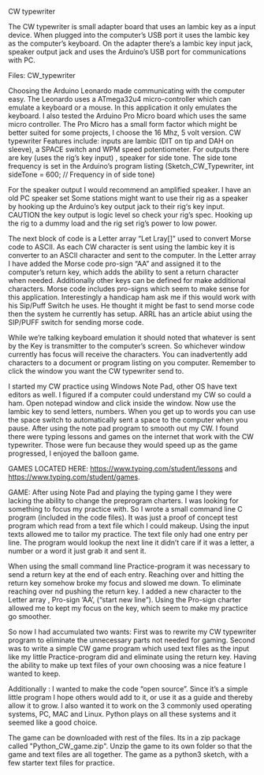 CW typewriter
 










The CW typewriter is small adapter board that uses an Iambic key as a input device. When plugged into the computer’s USB port it uses the Iambic key as the computer’s keyboard. On the adapter there’s a Iambic key input jack, speaker output jack and uses the Arduino’s USB port for communications with PC. 

Files: CW_typewriter

Choosing the Arduino Leonardo made communicating with the computer easy. The Leonardo uses a ATmega32u4 micro-controller which can emulate a keyboard or a mouse. In this application it only emulates the keyboard. I also tested the Arduino Pro Micro board which uses the same micro controller. The Pro Micro has a small form factor which might be better suited for some projects, I choose the 16 Mhz, 5 volt version.
CW typewriter Features include: inputs are Iambic (DIT on tip and DAH on sleeve), a SPACE switch and WPM speed potentiometer. For outputs there are key (uses the rig’s key input) , speaker for side tone. The side tone frequency is set in the Arduino’s program listing (Sketch_CW_Typewriter, int sideTone = 600; // Frequency in of side tone)

For the speaker output I would recommend an amplified speaker. I have an old PC speaker set Some stations might want to use their rig as a speaker by hooking up the Arduino’s key output jack to their rig‘s key input. CAUTION the key output is logic level so check your rig’s spec. Hooking up  the rig to a dummy load and the rig set rig’s power to low power.

The next block of code is a Letter array “Let Lray[]” used to convert Morse code to ASCII. As each CW character is sent using the Iambic key it is converter to an ASCII character and sent to the computer. In the Letter array I have added the Morse code pro-sign “AA” and assigned it to the computer’s return key, which adds the ability to sent a return character when needed.
Additionally other keys can be defined for make additional characters. Morse code includes pro-signs which seem to make sense for this application. Interestingly a handicap ham ask me if this would work with his Sip/Puff Switch he uses. He thought it might be fast to send morse code then the system he currently has setup. ARRL has an article abiut using the SIP/PUFF switch for sending morse code.

While we’re talking keyboard emulation it should noted that whatever is sent by the Key is transmitter to the computer’s screen. So whichever window currently has focus will receive the characters. You can inadvertently add characters to a document or program listing on you computer. Remember to click the window you want the CW typewriter send to.

I started my CW practice using Windows Note Pad, other OS have text editors as well. I figured if a computer could understand my CW so could a ham. Open notepad window and click inside the window. Now use the Iambic key to send letters, numbers. When you get up to words you can use the space switch to automatically sent a space to the computer when you pause. After using the note pad program to smooth out my CW. I found there were typing lessons and games on the internet that work with the CW typewriter. Those were fun because they would speed up as the game progressed, I enjoyed the balloon game. 

GAMES LOCATED HERE: https://www.typing.com/student/lessons and https://www.typing.com/student/games.

GAME:
After using Note Pad and playing the typing game I they were lacking the ability to change the preprogram charters. I was looking for something to focus my practice with. So I wrote a small command line C program (included in the code files). It was just a proof of concept test program which read from a text file which I could makeup. Using the input texts allowed me to tailor my practice. The text file only had one entry per line. The program would lookup the next line it didn’t care if it was a letter, a number or a word it just grab it and sent it.

When using the small command line Practice-program it was necessary to send a return key at the end of each entry. Reaching over and hitting the return key somehow broke my focus and slowed me down. To eliminate reaching over nd pushing the return key. I added a new character to the Letter array , Pro-sign ‘AA’, (“start new line”). Using the Pro-sign charter allowed me to kept my focus on the key, which seem to make my practice go smoother.

So now I had accumulated two wants:
First was to rewrite my CW typewriter program to eliminate the unnecessary parts not needed for gaming. 
Second was to write a simple CW game program which used text files as the input like my little Practice-program did and eliminate using the return key.  Having the ability to make up text files of your own choosing was a nice feature I wanted to keep. 

Additionally :
 I wanted to make the code “open source”. Since it’s a simple little program I hope others would add to it, or use it as a guide and thereby allow it to grow. 
I also wanted it to work on the 3 commonly used operating systems, PC, MAC and Linux. Python plays on all these systems and it seemed like a good choice.

The game can be downloaded with rest of the files. Its in a zip package called "Python_CW_game.zip". Unzip the game to its own folder so that the game and text files are all together. The game as a python3 sketch, with a few starter text files for practice.
